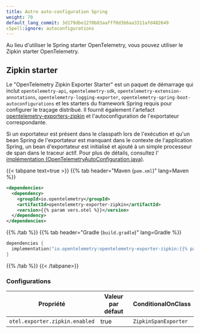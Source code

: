 ```yaml
---
title: Autre auto-configuration Spring
weight: 70
default_lang_commit: 3d179dbe1270b83aafff0d3b6aa3311afd482649
cSpell:ignore: autoconfigurations
---
```


<!-- markdownlint-disable blanks-around-fences -->
<?code-excerpt path-base="examples/java/spring-starter"?>

Au lieu d'utiliser le Spring starter OpenTelemetry, vous pouvez utiliser le
Zipkin starter OpenTelemetry.

## Zipkin starter

Le "OpenTelemetry Zipkin Exporter Starter" est un paquet de démarrage qui inclut
`opentelemetry-api`, `opentelemetry-sdk`, `opentelemetry-extension-annotations`,
`opentelemetry-logging-exporter`, `opentelemetry-spring-boot-autoconfigurations`
et les starters du framework Spring requis pour configurer le traçage distribué.
Il fournit également l'artefact
[opentelemetry-exporters-zipkin](https://github.com/open-telemetry/opentelemetry-java/tree/main/exporters/zipkin)
et l'autoconfiguration de l'exportateur correspondante.

Si un exportateur est présent dans le classpath lors de l'exécution et qu'un
bean Spring de l'exportateur est manquant dans le contexte de l'application
Spring, un bean d'exportateur est initialisé et ajouté à un simple processeur de
span dans le traceur actif. Pour plus de détails, consultez l'
[implémentation (OpenTelemetryAutoConfiguration.java)](https://github.com/open-telemetry/opentelemetry-java-instrumentation/blob/main/instrumentation/spring/spring-boot-autoconfigure/src/main/java/io/opentelemetry/instrumentation/spring/autoconfigure/OpenTelemetryAutoConfiguration.java).

{{< tabpane text=true >}} {{% tab header="Maven (`pom.xml`)" lang=Maven %}}

```xml
<dependencies>
  <dependency>
    <groupId>io.opentelemetry</groupId>
    <artifactId>opentelemetry-exporter-zipkin</artifactId>
    <version>{{% param vers.otel %}}</version>
  </dependency>
</dependencies>
```

{{% /tab %}} {{% tab header="Gradle (`build.gradle`)" lang=Gradle %}}

```kotlin
dependencies {
  implementation("io.opentelemetry:opentelemetry-exporter-zipkin:{{% param vers.otel %}}")
}
```

{{% /tab %}} {{< /tabpane>}}

### Configurations

| Propriété                      | Valeur par défaut | ConditionalOnClass   |
| ------------------------------ | ----------------- | -------------------- |
| `otel.exporter.zipkin.enabled` | true              | `ZipkinSpanExporter` |
